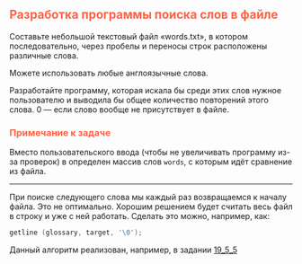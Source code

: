 ## <font color="tomato">Разработка программы поиска слов в файле</font>

Составьте небольшой текстовый файл «words.txt», 
в котором последовательно, через пробелы и переносы строк расположены различные слова. 

Можете использовать любые англоязычные слова. 

Разработайте программу, которая искала бы среди этих слов нужное пользователю и 
выводила бы общее количество повторений этого слова. 0 — если слово вообще не присутствует в файле.

### <font color="tomato">Примечание к задаче</font>

Вместо пользовательского ввода (чтобы не увеличивать программу из-за проверок) 
в определен массив слов `words`, с которым идёт сравнение из файла.

---

При поиске следующего слова мы каждый раз возвращаемся к началу файла. Это не оптимально. 
Хорошим решением будет считать весь файл в строку и уже с ней работать. 
Сделать это можно, например, как:

```c++
getline (glossary, target, '\0');
```
Данный алгоритм реализован, например, в задании [19_5_5](https://github.com/VladislavNovak/19_5_5)
